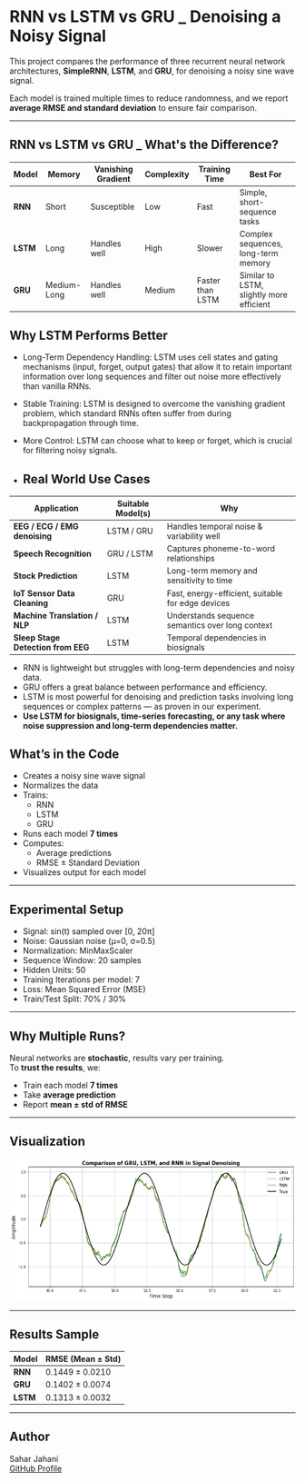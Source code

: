# RNN vs LSTM vs GRU _ Denoising a Noisy Signal

This project compares the performance of three recurrent neural network architectures, **SimpleRNN**, **LSTM**, and **GRU**, for denoising a noisy sine wave signal.

Each model is trained multiple times to reduce randomness, and we report **average RMSE and standard deviation** to ensure fair comparison.

---
## RNN vs LSTM vs GRU _ What's the Difference?
| Model    | Memory      | Vanishing Gradient | Complexity | Training Time    | Best For                                 |
| -------- | ----------- | ------------------ | ---------- | ---------------- | ---------------------------------------- |
| **RNN**  | Short       |  Susceptible      | Low        | Fast             | Simple, short-sequence tasks             |
| **LSTM** | Long        |  Handles well     | High       | Slower           | Complex sequences, long-term memory      |
| **GRU**  | Medium-Long |  Handles well     | Medium     | Faster than LSTM | Similar to LSTM, slightly more efficient |

## Why LSTM Performs Better

- Long-Term Dependency Handling: LSTM uses cell states and gating mechanisms (input, forget, output gates) that allow it to retain important information over long sequences and filter out noise more effectively than vanilla RNNs.
- Stable Training: LSTM is designed to overcome the vanishing gradient problem, which standard RNNs often suffer from during backpropagation through time.
- More Control: LSTM can choose what to keep or forget, which is crucial for filtering noisy signals.

- ## Real World Use Cases
| Application                        | Suitable Model(s) | Why                                               |
| ---------------------------------- | ----------------- | ------------------------------------------------- |
| **EEG / ECG / EMG denoising**      | LSTM / GRU        | Handles temporal noise & variability well         |
| **Speech Recognition**             | GRU / LSTM        | Captures phoneme-to-word relationships            |
| **Stock Prediction**               | LSTM              | Long-term memory and sensitivity to time          |
| **IoT Sensor Data Cleaning**       | GRU               | Fast, energy-efficient, suitable for edge devices |
| **Machine Translation / NLP**      | LSTM              | Understands sequence semantics over long context  |
| **Sleep Stage Detection from EEG** | LSTM              | Temporal dependencies in biosignals               |


- RNN is lightweight but struggles with long-term dependencies and noisy data.
- GRU offers a great balance between performance and efficiency.
- LSTM is most powerful for denoising and prediction tasks involving long sequences or complex patterns — as proven in our experiment.
- **Use LSTM for biosignals, time-series forecasting, or any task where noise suppression and long-term dependencies matter.**

## What’s in the Code

- Creates a noisy sine wave signal
- Normalizes the data
- Trains:
  - RNN
  - LSTM
  - GRU
- Runs each model **7 times**
- Computes:
  - Average predictions
  - RMSE ± Standard Deviation
- Visualizes output for each model

---

## Experimental Setup

- Signal: sin(t) sampled over [0, 20π]
- Noise: Gaussian noise (μ=0, σ=0.5)
- Normalization: MinMaxScaler
- Sequence Window: 20 samples
- Hidden Units: 50
- Training Iterations per model: 7
- Loss: Mean Squared Error (MSE)
- Train/Test Split: 70% / 30%

---

## Why Multiple Runs?

Neural networks are **stochastic**, results vary per training.  
To **trust the results**, we:
- Train each model **7 times**
- Take **average prediction**
- Report **mean ± std of RMSE**

---

## Visualization

![GRU_LSTM_RNN_Denoising_Comparison.png](GRU_LSTM_RNN_Denoising_Comparison.png)

---

## Results Sample
| Model    | RMSE (Mean ± Std) |
| -------- | ----------------- |
| **RNN**  | 0.1449 ± 0.0210   |
| **GRU**  | 0.1402 ± 0.0074   |
| **LSTM** | 0.1313 ± 0.0032   |

---

## Author

Sahar Jahani  
[GitHub Profile](https://github.com/Jahani-dev)
